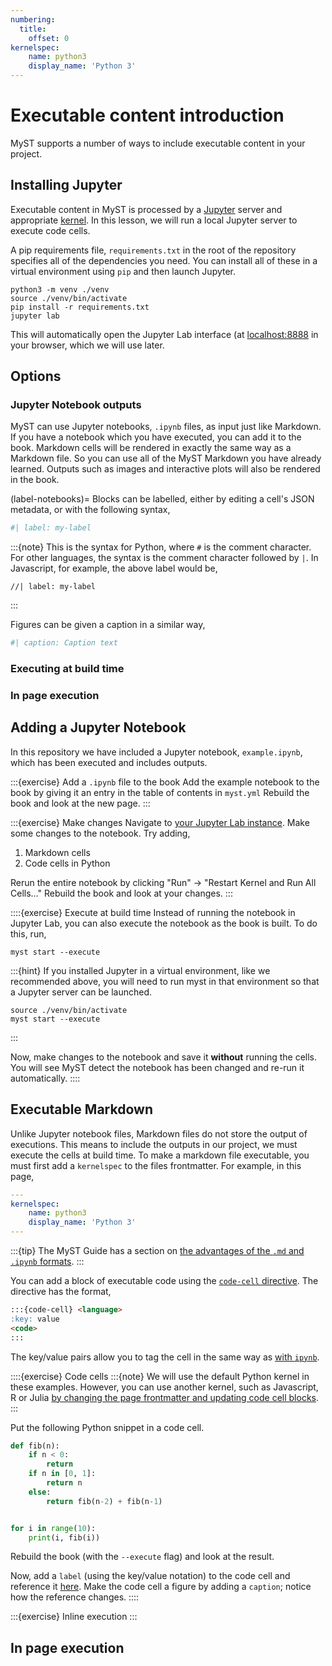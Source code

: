 ```yaml
---
numbering:
  title:
    offset: 0
kernelspec:
    name: python3
    display_name: 'Python 3'
---
```


# Executable content introduction

MyST supports a number of ways to include executable content in your project.

## Installing Jupyter

Executable content in MyST is processed by a [Jupyter](xref:jupyter) server and appropriate [kernel](https://docs.jupyter.org/en/latest/glossary.html#term-kernel).
In this lesson, we will run a local Jupyter server to execute code cells.

A pip requirements file, `requirements.txt` in the root of the repository specifies all of the dependencies you need.
You can install all of these in a virtual environment using `pip` and then launch Jupyter.

```console
python3 -m venv ./venv
source ./venv/bin/activate
pip install -r requirements.txt
jupyter lab
```

This will automatically open the Jupyter Lab interface (at [localhost:8888](http://localhost:8888) in your browser, which we will use later.

## Options

### Jupyter Notebook outputs

MyST can use Jupyter notebooks, `.ipynb` files, as input just like Markdown.
If you have a notebook which you have executed, you can add it to the book.
Markdown cells will be rendered in exactly the same way as a Markdown file.
So you can use all of the MyST Markdown you have already learned.
Outputs such as images and interactive plots will also be rendered in the book.

(label-notebooks)=
Blocks can be labelled, either by editing a cell's JSON metadata, or with the following syntax,

```python
#| label: my-label
```

:::{note}
This is the syntax for Python, where `#` is the comment character.
For other languages, the syntax is the comment character followed by `|`.
In Javascript, for example, the above label would be,

```
//| label: my-label
```
:::

Figures can be given a caption in a similar way,

```python
#| caption: Caption text
```

### Executing at build time

### In page execution

## Adding a Jupyter Notebook

In this repository we have included a Jupyter notebook, `example.ipynb`, which has been executed and includes outputs.

:::{exercise} Add a `.ipynb` file to the book
Add the example notebook to the book by giving it an entry in the table of contents in `myst.yml`
Rebuild the book and look at the new page.
:::

:::{exercise} Make changes
Navigate to [your Jupyter Lab instance](http://locahost:8888).
Make some changes to the notebook.
Try adding,

1. Markdown cells
2. Code cells in Python

Rerun the entire notebook by clicking "Run" -> "Restart Kernel and Run All Cells…"
Rebuild the book and look at your changes.
:::

::::{exercise} Execute at build time
Instead of running the notebook in Jupyter Lab, you can also execute the notebook as the book is built.
To do this, run,

```console
myst start --execute
```

:::{hint}
If you installed Jupyter in a virtual environment, like we recommended above, you will need to run myst in that environment so that a Jupyter server can be launched.

```console
source ./venv/bin/activate
myst start --execute
```
:::

Now, make changes to the notebook and save it **without** running the cells.
You will see MyST detect the notebook has been changed and re-run it automatically.
::::

## Executable Markdown

Unlike Jupyter notebook files, Markdown files do not store the output of executions.
This means to include the outputs in our project, we must execute the cells at build time.
To make a markdown file executable, you must first add a `kernelspec` to the files frontmatter.
For example, in this page,

```yaml
---
kernelspec:
    name: python3
    display_name: 'Python 3'
---
```

:::{tip}
The MyST Guide has a section on [the advantages of the `.md` and `.ipynb` formats](xref:myst-guide/md-vs-ipynb).
:::

You can add a block of executable code using the [`code-cell` directive](xref:myst-guide/notebooks-with-markdown#code-cell).
The directive has the format,

```markdown
:::{code-cell} <language>
:key: value
<code>
:::
```

The key/value pairs allow you to tag the cell in the same way as [with `ipynb`](#label-notebooks).

::::{exercise} Code cells
:::{note}
We will use the default Python kernel in these examples.
However, you can use another kernel, such as Javascript, R or Julia [by changing the page frontmatter and updating code cell blocks](xref:myst-guide/notebooks-with-markdown#use-a-different-kernel).
:::

Put the following Python snippet in a code cell.

```python
def fib(n):
    if n < 0:
        return
    if n in [0, 1]:
        return n
    else:
        return fib(n-2) + fib(n-1)


for i in range(10):
    print(i, fib(i))
```

Rebuild the book (with the `--execute` flag) and look at the result.

Now, add a `label` (using the key/value notation) to the code cell and reference it [here]().
Make the code cell a figure by adding a `caption`; notice how the reference changes.
::::

:::{exercise} Inline execution
:::

## In page execution
